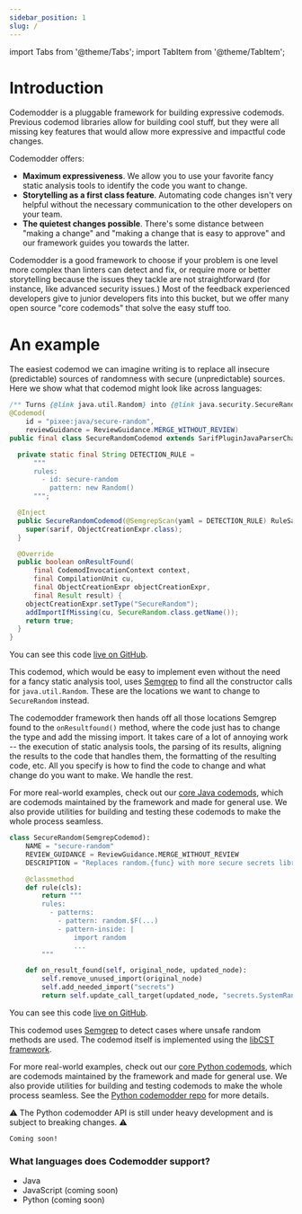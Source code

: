 ```yaml
---
sidebar_position: 1
slug: /
---
```


import Tabs from '@theme/Tabs';
import TabItem from '@theme/TabItem';

# Introduction

Codemodder is a pluggable framework for building expressive codemods. Previous codemod libraries allow for building cool stuff, but they were all missing key features that would allow more expressive and impactful code changes.

Codemodder offers:
* **Maximum expressiveness**. We allow you to use your favorite fancy static analysis tools to identify the code you want to change.
* **Storytelling as a first class feature**. Automating code changes isn't very helpful without the necessary communication to the other developers on your team.
* **The quietest changes possible**. There's some distance between "making a change" and "making a change that is easy to approve" and our framework guides you towards the latter.

Codemodder is a good framework to choose if your problem is one level more complex than linters can detect and fix, or require more or better storytelling because the issues they tackle are not straightforward (for instance, like advanced security issues.) Most of the feedback experienced developers give to junior developers fits into this bucket, but we offer many open source "core codemods" that solve the easy stuff too. 

# An example

The easiest codemod we can imagine writing is to replace all insecure (predictable) sources of randomness with secure (unpredictable) sources. Here we show what that codemod might look like across languages:

<Tabs>
  <TabItem value="example-java" label="Java" default>

```java
/** Turns {@link java.util.Random} into {@link java.security.SecureRandom}. */
@Codemod(
    id = "pixee:java/secure-random",
    reviewGuidance = ReviewGuidance.MERGE_WITHOUT_REVIEW)
public final class SecureRandomCodemod extends SarifPluginJavaParserChanger<ObjectCreationExpr> {

  private static final String DETECTION_RULE =
      """
      rules: 
        - id: secure-random 
          pattern: new Random()
      """;

  @Inject
  public SecureRandomCodemod(@SemgrepScan(yaml = DETECTION_RULE) RuleSarif sarif) {
    super(sarif, ObjectCreationExpr.class);
  }

  @Override
  public boolean onResultFound(
      final CodemodInvocationContext context,
      final CompilationUnit cu,
      final ObjectCreationExpr objectCreationExpr,
      final Result result) {
    objectCreationExpr.setType("SecureRandom");
    addImportIfMissing(cu, SecureRandom.class.getName());
    return true;
  }
}
```

You can see this code [live on GitHub](https://github.com/pixee/codemodder-java/blob/main/core-codemods/src/main/java/io/codemodder/codemods/SecureRandomCodemod.java).

This codemod, which would be easy to implement even without the need for a fancy static analysis tool, uses [Semgrep](https://semgrep.dev/) to find all the constructor calls for `java.util.Random`. These are the locations we want to change to `SecureRandom` instead.

The codemodder framework then hands off all those locations Semgrep found to the `onResultfound()` method, where the code just has to change the type and add the missing import. It takes care of a lot of annoying work -- the execution of static analysis tools, the parsing of its results, aligning the results to the code that handles them, the formatting of the resulting code, etc. All you specify is how to find the code to change and what change do you want to make. We handle the rest.

For more real-world examples, check out our [core Java codemods](https://github.com/pixee/codemodder-java/tree/main/core-codemods), which are codemods maintained by the framework and made for general use. We also provide utilities for building and testing these codemods to make the whole process seamless.

  </TabItem>
  <TabItem value="example-python" label="Python">

```python
class SecureRandom(SemgrepCodemod):
    NAME = "secure-random"
    REVIEW_GUIDANCE = ReviewGuidance.MERGE_WITHOUT_REVIEW
    DESCRIPTION = "Replaces random.{func} with more secure secrets library functions."

    @classmethod
    def rule(cls):
        return """
        rules:
          - patterns:
            - pattern: random.$F(...)
            - pattern-inside: |
                import random
                ...
        """

    def on_result_found(self, original_node, updated_node):
        self.remove_unused_import(original_node)
        self.add_needed_import("secrets")
        return self.update_call_target(updated_node, "secrets.SystemRandom()")
```

You can see this code [live on GitHub](https://github.com/pixee/codemodder-python/blob/main/codemodder/codemods/secure_random.py).

This codemod uses [Semgrep](https://semgrep.dev/) to detect cases where unsafe random methods are used. The codemod itself is implemented using the [libCST framework](https://github.com/Instagram/LibCST#readme).

For more real-world examples, check out our [core Python codemods](https://github.com/pixee/codemodder-python/tree/main/codemodder/codemods), which are codemods maintained by the framework and made for general use. We also provide utilities for building and testing codemods to make the whole process seamless. See the [Python codemodder repo](https://github.com/pixee/codemodder-python/) for more details.

⚠️ The Python codemodder API is still under heavy development and is subject to breaking changes. ⚠️

  </TabItem>
  <TabItem value="example-javascript" label="JavaScript">

```
Coming soon!
```

  </TabItem>
</Tabs>



### What languages does Codemodder support?
* Java
* JavaScript (coming soon)
* Python (coming soon)
